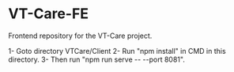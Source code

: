 # VT-Care-FE
Frontend repository for the VT-Care project.

1- Goto directory VTCare/Client
2- Run "npm install" in CMD in this directory.
3- Then run "npm run serve -- --port 8081".